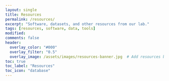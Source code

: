 ```yaml
---
layout: single
title: Resources
permalink: /resources/
excerpt: "Software, datasets, and other resources from our lab."
tags: [resources, software, data, tools]
modified: 
comments: false
header:
  overlay_color: "#000"
  overlay_filter: "0.5"
  overlay_image: /assets/images/resources-banner.jpg  # Add resources banner
toc: true
toc_label: "Resources"
toc_icon: "database"
---
```

